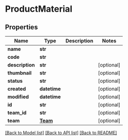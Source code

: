 # ProductMaterial

## Properties
Name | Type | Description | Notes
------------ | ------------- | ------------- | -------------
**name** | **str** |  | 
**code** | **str** |  | 
**description** | **str** |  | [optional] 
**thumbnail** | **str** |  | [optional] 
**status** | **str** |  | [optional] 
**created** | **datetime** |  | [optional] 
**modified** | **datetime** |  | [optional] 
**id** | **str** |  | [optional] 
**team_id** | **str** |  | [optional] 
**team** | [**Team**](Team.md) |  | [optional] 

[[Back to Model list]](../README.md#documentation-for-models) [[Back to API list]](../README.md#documentation-for-api-endpoints) [[Back to README]](../README.md)


